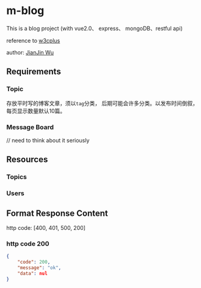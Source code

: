 # m-blog

This is a blog project (with vue2.0、 express、 mongoDB、restful api)

reference to [w3cplus](http://www.w3cplus.com)

author: [JianJin Wu](http://www.wujianjin.com)

## Requirements

### Topic
存放平时写的博客文章，须以`tag`分类， 后期可能会许多分类。以发布时间倒叙，每页显示数量默认10篇。

### Message Board 
// need to think about it seriously
 

## Resources

### Topics

### Users


## Format Response Content

http code: [400, 401, 500, 200]

### http code 200
```json
{
    "code": 200,
    "message": "ok",
    "data": nul
}
```

### 



